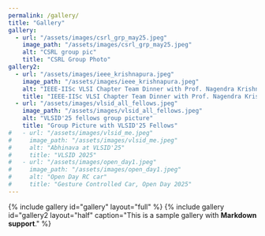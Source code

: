 ```yaml
---
permalink: /gallery/
title: "Gallery"
gallery:
  - url: "/assets/images/csrl_grp_may25.jpeg"
    image_path: "/assets/images/csrl_grp_may25.jpeg"
    alt: "CSRL group pic"
    title: "CSRL Group Photo"
gallery2:
  - url: "/assets/images/ieee_krishnapura.jpeg"
    image_path: "/assets/images/ieee_krishnapura.jpeg"
    alt: "IEEE-IISc VLSI Chapter Team Dinner with Prof. Nagendra Krishnapura"
    title: "IEEE-IISc VLSI Chapter Team Dinner with Prof. Nagendra Krishnapura"
  - url: "/assets/images/vlsid_all_fellows.jpeg"
    image_path: "/assets/images/vlsid_all_fellows.jpeg"
    alt: "VLSID'25 fellows group picture"
    title: "Group Picture with VLSID'25 Fellows"
#   - url: "/assets/images/vlsid_me.jpeg"
#     image_path: "/assets/images/vlsid_me.jpeg"
#     alt: "Abhinava at VLSID'25"
#     title: "VLSID 2025"
#   - url: "/assets/images/open_day1.jpeg"
#     image_path: "/assets/images/open_day1.jpeg"
#     alt: "Open Day RC car"
#     title: "Gesture Controlled Car, Open Day 2025"
---
```

{% include gallery id="gallery" layout="full" %}
{% include gallery id="gallery2 layout="half" caption="This is a sample gallery with **Markdown support**." %}